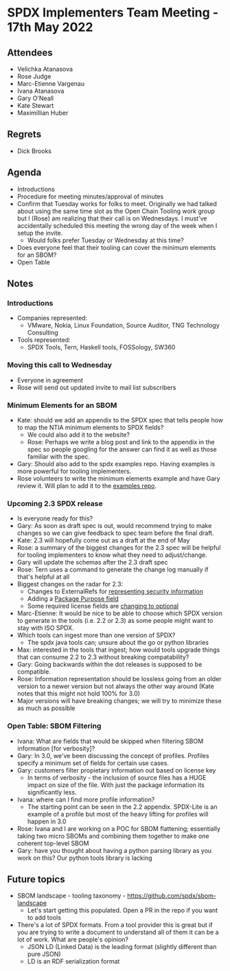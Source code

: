 # SPDX Implementers Team Meeting - 17th May 2022

## Attendees
* Velichka Atanasova
* Rose Judge
* Marc-Etienne Vargenau
* Ivana Atanasova
* Gary O'Neall
* Kate Stewart
* Maximillian Huber

## Regrets
* Dick Brooks

## Agenda
* Introductions
* Procedure for meeting minutes/approval of minutes
* Confirm that Tuesday works for folks to meet. Originally we had talked about using the same time slot as the Open Chain Tooling work group but I (Rose) am realizing that their call is on Wednesdays. I must’ve accidentally scheduled this meeting the wrong day of the week when I setup the invite.
  * Would folks prefer Tuesday or Wednesday at this time?
* Does everyone feel that their tooling can cover the minimum elements for an SBOM?
* Open Table

## Notes
### Introductions
* Companies represented:
    * VMware, Nokia, Linux Foundation, Source Auditor, TNG Technology Consulting
* Tools represented:
    * SPDX Tools, Tern, Haskell tools, FOSSology, SW360

### Moving this call to Wednesday
* Everyone in agreement
* Rose will send out updated invite to mail list subscribers

### Minimum Elements for an SBOM
* Kate: should we add an appendix to the SPDX spec that tells people how to map the NTIA minimum elements to SPDX fields?
  * We could also add it to the website?
  * Rose: Perhaps we write a blog post and link to the appendix in the spec so people googling for the answer can find it as well as those familiar with the spec.
* Gary: Should also add to the spdx examples repo. Having examples is more powerful for tooling implementers.
* Rose volunteers to write the minimum elements example and have Gary review it. Will plan to add it to the [examples repo](https://github.com/spdx/spdx-examples).

### Upcoming 2.3 SPDX release
* Is everyone ready for this?
* Gary: As soon as draft spec is out, would recommend trying to make changes so we can give feedback to spec team before the final draft.
* Kate: 2.3 will hopefully come out as a draft at the end of May
* Rose: a summary of the biggest changes for the 2.3 spec will be helpful for tooling implementers to know what they need to adjust/change.
* Gary will update the schemas after the 2.3 draft spec
* Rose: Tern uses a command to generate the change log manually if that's helpful at all
* Biggest changes on the radar for 2.3:
  * Changes to ExternalRefs for [representing security information](https://github.com/spdx/spdx-spec/pull/658)
  * Adding a [Package Purpose field](https://github.com/spdx/spdx-spec/pull/622)
  * Some required license fields are [changing to optional](https://github.com/spdx/spdx-spec/pull/635)
* Marc-Etienne: It would be nice to be able to choose which SPDX version to generate in the tools (i.e. 2.2 or 2.3) as some people might want to stay with ISO SPDX.
* Which tools can ingest more than one version of SPDX?
  * The spdx java tools can; unsure about the go or python libraries
* Max: interested in the tools that ingest; how would tools upgrade things that can consume 2.2 to 2.3 without breaking compatability?
* Gary: Going backwards within the dot releases is supposed to be compatible.
* Rose: Information representation should be lossless going from an older version to a newer version but not always the other way around (Kate notes that this might not hold 100% for 3.0)
* Major versions will have breaking changes; we will try to minimize these as much as possible

### Open Table: SBOM Filtering
* Ivana: What are fields that would be skipped when filtering SBOM information [for verbosity]?
* Gary: In 3.0, we've been discussing the concept of profiles. Profiles specify a minimum set of fields for certain use cases.
* Gary: customers filter propietary information out based on license key
  * In terms of verbosity - the inclusion of source files has a HUGE impact on size of the file. With just the package information its significantly less.
* Ivana: where can I find more profile information?
  * The starting point can be seen in the 2.2 appendix. SPDX-Lite is an example of a profile but most of the heavy lifting for profiles will happen in 3.0
* Rose: Ivana and I are working on a POC for SBOM flattening; essentially taking two micro SBOMs and combining them together to make one coherent top-level SBOM
* Gary: have you thought about having a python parsing library as you work on this? Our python tools library is lacking

## Future topics
* SBOM landscape - tooling taxonomy - https://github.com/spdx/sbom-landscape
  * Let's start getting this populated. Open a PR in the repo if you want to add tools
* There's a lot of SPDX formats. From a tool provider this is great but if you are trying to write a document to understand all of them it can be a lot of work. What are people's opinion?
  * JSON LD (Linked Data) is the leading format (slightly different than pure JSON)
  * LD is an RDF serialization format
